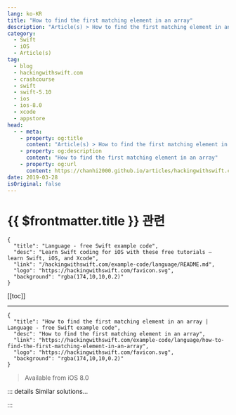 ```yaml
---
lang: ko-KR
title: "How to find the first matching element in an array"
description: "Article(s) > How to find the first matching element in an array"
category:
  - Swift
  - iOS
  - Article(s)
tag: 
  - blog
  - hackingwithswift.com
  - crashcourse
  - swift
  - swift-5.10
  - ios
  - ios-8.0
  - xcode
  - appstore
head:
  - - meta:
    - property: og:title
      content: "Article(s) > How to find the first matching element in an array"
    - property: og:description
      content: "How to find the first matching element in an array"
    - property: og:url
      content: https://chanhi2000.github.io/articles/hackingwithswift.com/example-code/language/how-to-find-the-first-matching-element-in-an-array.html
date: 2019-03-28
isOriginal: false
---
```


# {{ $frontmatter.title }} 관련

```component VPCard
{
  "title": "Language - free Swift example code",
  "desc": "Learn Swift coding for iOS with these free tutorials – learn Swift, iOS, and Xcode",
  "link": "/hackingwithswift.com/example-code/language/README.md",
  "logo": "https://hackingwithswift.com/favicon.svg",
  "background": "rgba(174,10,10,0.2)"
}
```

[[toc]]

---

```component VPCard
{
  "title": "How to find the first matching element in an array | Language - free Swift example code",
  "desc": "How to find the first matching element in an array",
  "link": "https://hackingwithswift.com/example-code/language/how-to-find-the-first-matching-element-in-an-array",
  "logo": "https://hackingwithswift.com/favicon.svg",
  "background": "rgba(174,10,10,0.2)"
}
```

> Available from iOS 8.0

<!-- TODO: 작성 -->

<!-- 
The `first()` method exists on all sequences, and returns the first item in a sequence that passes a test you specify.

For example, given the following array:

```swift
let scores = [80, 100, 80, 85]
```

We could write code to find the first score that was over 85:

```swift
let firstHigh = scores.first { $0 > 85 }
```

-->

::: details Similar solutions…

<!--
/example-code/language/how-to-find-the-index-of-the-first-matching-array-element">How to find the index of the first matching array element 
/example-code/language/how-to-count-element-frequencies-in-an-array">How to count element frequencies in an array 
/example-code/language/how-to-get-a-random-element-from-an-array-using-randomelement">How to get a random element from an array using randomElement() 
/example-code/language/how-to-count-matching-items-in-an-array">How to count matching items in an array 
/example-code/language/how-to-remove-the-first-or-last-item-from-an-array">How to remove the first or last item from an array</a>
-->

:::

